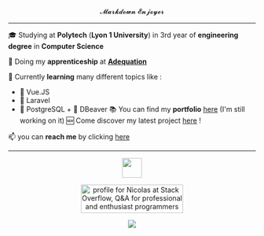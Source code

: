  <p align="center">  𝓜𝓪𝓻𝓴𝓭𝓸𝔀𝓷 𝓔𝓷𝓳𝓸𝔂𝓮𝓻 </p>
 
 ***
   
 
 
 🎓 Studying at **Polytech** (**Lyon 1 University**) in 3rd year of **engineering degree** in **Computer Science**  
 
 👔 Doing my **apprenticeship** at [**Adequation**](https://adequation.fr/) 

 🌱 Currently **learning** many different topics like :  
   - 👀 Vue.JS
   - 🔴 Laravel
   - 🐘 PostgreSQL + 🦫 DBeaver 
📚 You can find my **portfolio** [here](https://nicolasguruphat.github.io/online-cv/) (I'm still working on it)
🆕 Come discover my latest project [here](https://github.com/NicolasGuruphat/smooth-pomodoro) !
 <!--
  
📃 You can also find my **Mardown CV** [here](https://github.com/NicolasGuruphat/CV)  

![My most used languages](https://github-readme-stats.vercel.app/api/top-langs?username=NicolasGuruphat&show_icons=true&count_private=true)
  -->
📫 you can **reach me** by clicking [here](mailto:nicolas.guruphat@gmail.com)  

 ***


<p align="center"><a href="https://www.codewars.com/users/Nicolas%20Guruphat"><img height="40" src="https://www.codewars.com/users/Nicolas%20Guruphat/badges/small"></a></p>

<p align="center"><a href="https://stackoverflow.com/users/19390218/nicolas"><img src="https://stackoverflow.com/users/flair/19390218.png" width="208" height="58" alt="profile for Nicolas at Stack Overflow, Q&amp;A for professional and enthusiast programmers" title="profile for Nicolas at Stack Overflow, Q&amp;A for professional and enthusiast programmers"></a></p>
 
 <p align="center"><img src="https://komarev.com/ghpvc/?username=NicolasGuruphat&color=blue"></p>
 
